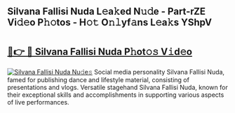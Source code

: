## Silvana Fallisi Nuda L𝚎a𝚔ed N𝚞𝚍e - Part-rZE Vi𝚍𝚎o P𝚑𝚘tos - H𝚘𝚝 O𝚗𝚕yf𝚊ns L𝚎a𝚔s YShpV

# <h2><a href="http://kfd5sdg.oniu.top/?m=Silvana+Fallisi+Nuda">🔗👉 🔴 Silvana Fallisi Nuda P𝚑ot𝚘𝚜 V𝚒d𝚎o</a></h2>

[![Silvana Fallisi Nuda Nu𝚍e𝚜](https://i.imgur.com/0qMVB7G.gif)](http://kfd5sdg.oniu.top/?m=Silvana+Fallisi+Nuda)
Social media personality Silvana Fallisi Nuda, famed for publishing dance and lifestyle material, consisting of presentations and vlogs. Versatile stagehand Silvana Fallisi Nuda, known for their exceptional skills and accomplishments in supporting various aspects of live performances.  
